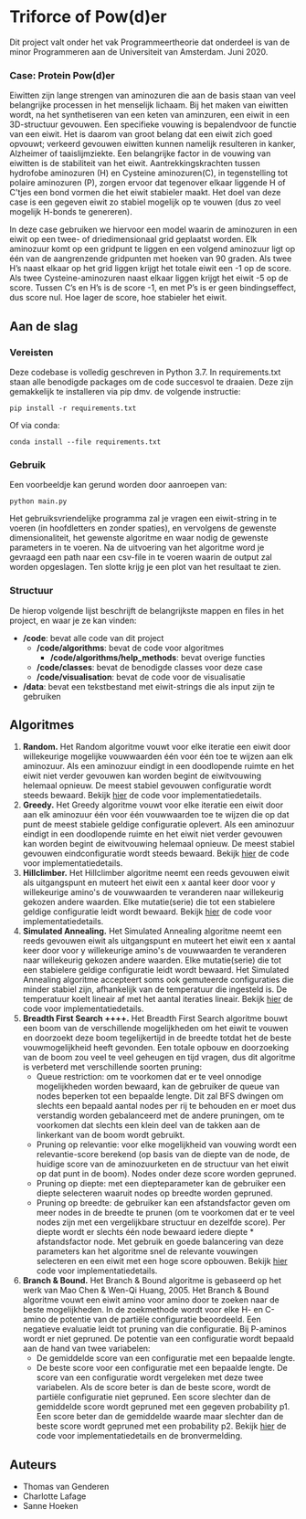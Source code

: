 # Triforce of Pow(d)er

Dit project valt onder het vak Programmeertheorie dat onderdeel is van de minor Programmeren aan de Universiteit van Amsterdam.
Juni 2020.

### Case: Protein Pow(d)er

Eiwitten zijn lange strengen van aminozuren die aan de basis staan van veel belangrijke processen in het menselijk lichaam. Bij het maken van eiwitten wordt, na het synthetiseren van een keten van aminzuren, een eiwit in een 3D-structuur gevouwen. Een specifieke vouwing is bepalendvoor de functie van een eiwit. Het is daarom van groot belang dat een eiwit zich goed opvouwt; verkeerd gevouwen eiwitten kunnen namelijk resulteren in kanker, Alzheimer of taaislijmziekte. Een belangrijke factor in de vouwing van eiwitten is de stabiliteit van het eiwit. Aantrekkingskrachten tussen hydrofobe aminozuren (H) en Cysteine aminozuren(C), in tegenstelling tot polaire aminozuren (P), zorgen ervoor dat tegenover elkaar liggende H of C'tjes een bond vormen die het eiwit stabieler maakt. Het doel van deze case is een gegeven eiwit zo stabiel mogelijk op te vouwen (dus zo veel mogelijk H-bonds te genereren). 

In deze case gebruiken we hiervoor een model waarin de aminozuren in een eiwit op een twee- of driedimensionaal grid geplaatst worden. Elk aminozuur komt op een gridpunt te liggen en een volgend aminozuur ligt op één van de aangrenzende gridpunten met hoeken van 90 graden. Als twee H’s naast elkaar op het grid liggen krijgt het totale eiwit een -1 op de score. Als twee Cysteine-aminozuren naast elkaar liggen krijgt het eiwit -5 op de score. Tussen C’s en H’s is de score -1, en met P’s is er geen bindingseffect, dus score nul. Hoe lager de score, hoe stabieler het eiwit.

## Aan de slag

### Vereisten

Deze codebase is volledig geschreven in Python 3.7. In requirements.txt staan alle benodigde packages om de code succesvol te draaien. Deze zijn gemakkelijk te installeren via pip dmv. de volgende instructie:

```
pip install -r requirements.txt
```

Of via conda:

```
conda install --file requirements.txt
```

### Gebruik

Een voorbeeldje kan gerund worden door aanroepen van:

```
python main.py
```

Het gebruiksvriendelijke programma zal je vragen een eiwit-string in te voeren (in hoofdletters en zonder spaties), en vervolgens de gewenste dimensionaliteit, het gewenste algoritme en waar nodig de gewenste parameters in te voeren. Na de uitvoering van het algoritme word je gevraagd een path naar een csv-file in te voeren waarin de output zal worden opgeslagen. Ten slotte krijg je een plot van het resultaat te zien.

### Structuur

De hierop volgende lijst beschrijft de belangrijkste mappen en files in het project, en waar je ze kan vinden:

- **/code**: bevat alle code van dit project
  - **/code/algorithms**: bevat de code voor algoritmes
    - **/code/algorithms/help_methods**: bevat overige functies
  - **/code/classes**: bevat de benodigde classes voor deze case
  - **/code/visualisation**: bevat de code voor de visualisatie
- **/data**: bevat een tekstbestand met eiwit-strings die als input zijn te gebruiken

## Algoritmes

1. **Random.**
  Het Random algoritme vouwt voor elke iteratie een eiwit door willekeurige mogelijke vouwwaarden één voor één toe te wijzen aan elk aminozuur. Als een aminozuur eindigt in een doodlopende ruimte en het eiwit niet verder gevouwen kan worden begint de eiwitvouwing helemaal opnieuw. De meest stabiel gevouwen configuratie wordt steeds bewaard. Bekijk [hier](https://github.com/SanneHoeken/The-Triforce-of-Pow-d-er/blob/master/code/algorithms/random.py) de code voor implementatiedetails.
2. **Greedy.**
  Het Greedy algoritme vouwt voor elke iteratie een eiwit door aan elk aminozuur één voor één vouwwaarden toe te wijzen die op dat punt de meest stabiele geldige configuratie oplevert. Als een aminozuur eindigt in een doodlopende ruimte en het eiwit niet verder gevouwen kan worden begint de eiwitvouwing helemaal opnieuw. De meest stabiel gevouwen eindconfiguratie wordt steeds bewaard. Bekijk [hier](https://github.com/SanneHoeken/The-Triforce-of-Pow-d-er/blob/master/code/algorithms/greedy.py) de code voor implementatiedetails.
3. **Hillclimber.**
  Het Hillclimber algoritme neemt een reeds gevouwen eiwit als uitgangspunt en muteert het eiwit een x aantal keer door voor y willekeurige amino's de vouwwaarden te veranderen naar willekeurig gekozen andere waarden. Elke mutatie(serie) die tot een stabielere geldige configuratie leidt wordt bewaard. Bekijk [hier](https://github.com/SanneHoeken/The-Triforce-of-Pow-d-er/blob/master/code/algorithms/hill_climber.py) de code voor implementatiedetails.
4. **Simulated Annealing.**
  Het Simulated Annealing algoritme neemt een reeds gevouwen eiwit als uitgangspunt en muteert het eiwit een x aantal keer door voor y willekeurige amino's de vouwwaarden te veranderen naar willekeurig gekozen andere waarden. Elke mutatie(serie) die tot een stabielere geldige configuratie leidt wordt bewaard. Het Simulated Annealing algoritme accepteert soms ook gemuteerde configuraties die minder stabiel zijn, afhankelijk van de temperatuur die ingesteld is. De temperatuur koelt lineair af met het aantal iteraties lineair. Bekijk [hier](https://github.com/SanneHoeken/The-Triforce-of-Pow-d-er/blob/master/code/algorithms/simulated_annealing.py) de code voor implementatiedetails.
5. **Breadth First Search ++++.**
  Het Breadth First Search algoritme bouwt een boom van de verschillende mogelijkheden om het eiwit te vouwen en doorzoekt deze boom tegelijkertijd in de breedte totdat het de beste vouwmogelijkheid heeft gevonden.
  Een totale opbouw en doorzoeking van de boom zou veel te veel geheugen en tijd vragen, dus dit algoritme is verbeterd met verschillende soorten pruning:
    * Queue restriction: om te voorkomen dat er te veel onnodige mogelijkheden worden bewaard, kan de gebruiker de queue van nodes beperken tot een bepaalde lengte. Dit zal BFS dwingen om slechts een bepaald aantal nodes per rij te behouden en er moet dus verstandig worden gebalanceerd met de andere pruningen, om te voorkomen dat slechts een klein deel van de takken aan de linkerkant van de boom wordt gebruikt.
    * Pruning op relevantie: voor elke mogelijkheid van vouwing wordt een relevantie-score berekend (op basis van de diepte van de node, de huidige score van de aminozuurketen en de structuur van het eiwit op dat punt in de boom). Nodes onder deze score worden gepruned.
    * Pruning op diepte: met een diepteparameter kan de gebruiker een diepte selecteren waaruit nodes op breedte worden gepruned.
    * Pruning op breedte: de gebruiker kan een afstandsfactor geven om meer nodes in de breedte te prunen (om te voorkomen dat er te veel nodes zijn met een vergelijkbare structuur en dezelfde score). Per diepte wordt er slechts één node bewaard iedere diepte * afstandsfactor node. 
  Met gebruik en goede balancering van deze parameters kan het algoritme snel de relevante vouwingen selecteren en een eiwit met een hoge score opbouwen. Bekijk [hier](https://github.com/SanneHoeken/The-Triforce-of-Pow-d-er/blob/master/code/algorithms/bfs_plus.py) code voor implementatiedetails.
6. **Branch & Bound.**
  Het Branch & Bound algoritme is gebaseerd op het werk van Mao Chen & Wen-Qi Huang, 2005. Het Branch & Bound algoritme vouwt een eiwit amino voor amino door te zoeken naar de beste mogelijkheden. In de zoekmethode wordt voor elke H- en C-amino de potentie van de partiële configuratie beoordeeld. Een negatieve evaluatie leidt tot pruning van die configuratie. Bij P-aminos wordt er niet gepruned. 
  De potentie van een configuratie wordt bepaald aan de hand van twee variabelen: 
    * De gemiddelde score van een configuratie met een bepaalde lengte. 
    * De beste score voor een configuratie met een bepaalde lengte. 
  De score van een configuratie wordt vergeleken met deze twee variabelen. Als de score beter is dan de beste score, wordt de partiële configuratie niet gepruned. Een score slechter dan de gemiddelde score wordt gepruned met een gegeven probability p1. Een score beter dan de gemiddelde waarde maar slechter dan de beste score wordt gepruned met een probability p2. Bekijk [hier](https://github.com/SanneHoeken/The-Triforce-of-Pow-d-er/blob/master/code/algorithms/branch_and_bound.py) de code voor implementatiedetails en de bronvermelding.

## Auteurs
- Thomas van Genderen
- Charlotte Lafage
- Sanne Hoeken
